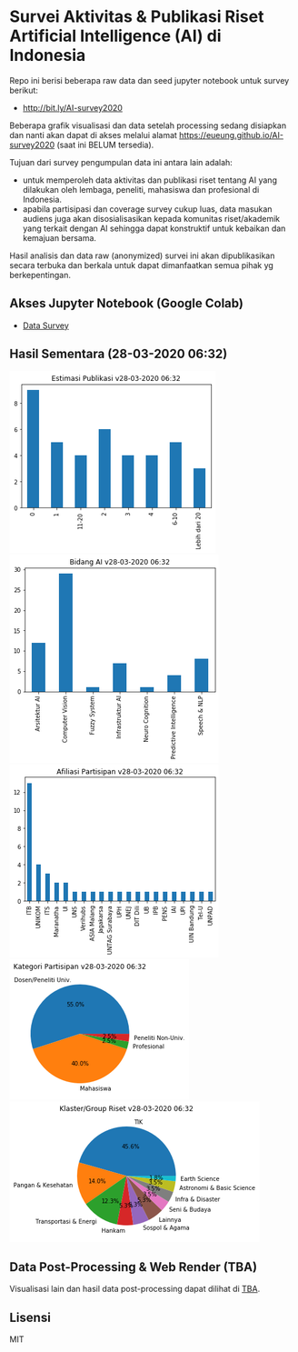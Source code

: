 # Survei Aktivitas & Publikasi Riset Artificial Intelligence (AI) di Indonesia

Repo ini berisi beberapa raw data dan seed jupyter notebook untuk survey berikut:

- http://bit.ly/AI-survey2020

Beberapa grafik visualisasi dan data setelah processing sedang disiapkan dan nanti akan dapat di akses melalui alamat
https://eueung.github.io/AI-survey2020 (saat ini BELUM tersedia).

Tujuan dari survey pengumpulan data ini antara lain adalah:
- untuk memperoleh data aktivitas dan publikasi riset tentang AI yang dilakukan oleh lembaga, peneliti, mahasiswa dan profesional di Indonesia.
- apabila partisipasi dan coverage survey cukup luas, data masukan audiens juga akan disosialisasikan kepada komunitas riset/akademik yang terkait dengan AI sehingga dapat konstruktif untuk kebaikan dan kemajuan bersama.

Hasil analisis dan data raw (anonymized) survei ini akan dipublikasikan secara terbuka dan berkala untuk dapat dimanfaatkan semua pihak yg berkepentingan.

## Akses Jupyter Notebook (Google Colab)

- [Data Survey](https://colab.research.google.com/github/eueung/AI-survey2020/blob/master/survey-ai-quickview.ipynb)

## Hasil Sementara (28-03-2020 06:32)

![](images/pub_28-03-20_06-32.png)
![](images/topic_28-03-20_06-32.png)
![](images/par_28-03-20_06-32.png)
![](images/cat_28-03-20_06-32.png)
![](images/group_28-03-20_06-32.png)


## Data Post-Processing & Web Render (TBA)

Visualisasi lain dan hasil data post-processing dapat dilihat di [TBA](https://eueung.github.io/AI-survey2020/).


## Lisensi

MIT